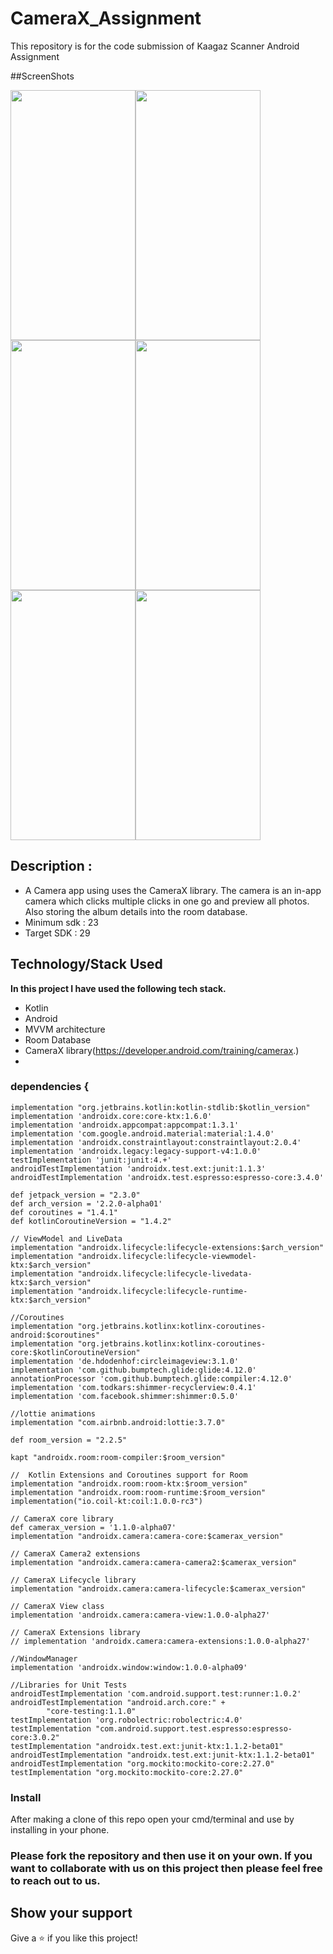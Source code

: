 # CameraX_Assignment
This repository is for the code submission of Kaagaz Scanner Android Assignment

##ScreenShots

<img src ="https://user-images.githubusercontent.com/56826217/127779930-9656a9ed-4464-44d4-9412-76dc8ef9abfa.png" width=200 height=400/><img src ="https://user-images.githubusercontent.com/56826217/127779937-871b7813-aadf-49a7-b24f-f8cd74df6dbe.png" width=200 height=400/><img src ="https://user-images.githubusercontent.com/56826217/127779941-17330a72-f83b-4c74-8fd9-8a6aea8ed6c4.png" width=200 height=400/><img src ="https://user-images.githubusercontent.com/56826217/127779944-c736488e-7c1f-453d-8967-e4e0827bb190.png" width=200 height=400/><img src ="https://user-images.githubusercontent.com/56826217/127779945-41776b63-cd81-49af-9477-6c547f680445.png" width=200 height=400/><img src ="https://user-images.githubusercontent.com/56826217/127779948-2ca442ae-6780-4c21-abbb-a701543ad070.png" width=200 height=400/>

## Description  :
-  A Camera app using uses the CameraX library. The camera is an in-app camera which clicks multiple 
clicks in one go and preview all photos. Also storing the album details into the room database.
- Minimum sdk : 23
- Target SDK : 29

## Technology/Stack Used

**In this project I have used the following tech stack.**
- Kotlin 
- Android
- MVVM architecture
- Room Database
- CameraX library(https://developer.android.com/training/camerax.)
- 

### dependencies {

    implementation "org.jetbrains.kotlin:kotlin-stdlib:$kotlin_version"
    implementation 'androidx.core:core-ktx:1.6.0'
    implementation 'androidx.appcompat:appcompat:1.3.1'
    implementation 'com.google.android.material:material:1.4.0'
    implementation 'androidx.constraintlayout:constraintlayout:2.0.4'
    implementation 'androidx.legacy:legacy-support-v4:1.0.0'
    testImplementation 'junit:junit:4.+'
    androidTestImplementation 'androidx.test.ext:junit:1.1.3'
    androidTestImplementation 'androidx.test.espresso:espresso-core:3.4.0'

    def jetpack_version = "2.3.0"
    def arch_version = '2.2.0-alpha01'
    def coroutines = "1.4.1"
    def kotlinCoroutineVersion = "1.4.2"

    // ViewModel and LiveData
    implementation "androidx.lifecycle:lifecycle-extensions:$arch_version"
    implementation "androidx.lifecycle:lifecycle-viewmodel-ktx:$arch_version"
    implementation "androidx.lifecycle:lifecycle-livedata-ktx:$arch_version"
    implementation "androidx.lifecycle:lifecycle-runtime-ktx:$arch_version"

    //Coroutines
    implementation "org.jetbrains.kotlinx:kotlinx-coroutines-android:$coroutines"
    implementation "org.jetbrains.kotlinx:kotlinx-coroutines-core:$kotlinCoroutineVersion"
    implementation 'de.hdodenhof:circleimageview:3.1.0'
    implementation 'com.github.bumptech.glide:glide:4.12.0'
    annotationProcessor 'com.github.bumptech.glide:compiler:4.12.0'
    implementation 'com.todkars:shimmer-recyclerview:0.4.1'
    implementation 'com.facebook.shimmer:shimmer:0.5.0'

    //lottie animations
    implementation "com.airbnb.android:lottie:3.7.0"

    def room_version = "2.2.5"

    kapt "androidx.room:room-compiler:$room_version"

    //  Kotlin Extensions and Coroutines support for Room
    implementation "androidx.room:room-ktx:$room_version"
    implementation "androidx.room:room-runtime:$room_version"
    implementation("io.coil-kt:coil:1.0.0-rc3")

    // CameraX core library
    def camerax_version = '1.1.0-alpha07'
    implementation "androidx.camera:camera-core:$camerax_version"

    // CameraX Camera2 extensions
    implementation "androidx.camera:camera-camera2:$camerax_version"

    // CameraX Lifecycle library
    implementation "androidx.camera:camera-lifecycle:$camerax_version"

    // CameraX View class
    implementation 'androidx.camera:camera-view:1.0.0-alpha27'

    // CameraX Extensions library
    // implementation 'androidx.camera:camera-extensions:1.0.0-alpha27'

    //WindowManager
    implementation 'androidx.window:window:1.0.0-alpha09'

    //Libraries for Unit Tests
    androidTestImplementation 'com.android.support.test:runner:1.0.2'
    androidTestImplementation "android.arch.core:" +
            "core-testing:1.1.0"
    testImplementation 'org.robolectric:robolectric:4.0'
    testImplementation "com.android.support.test.espresso:espresso-core:3.0.2"
    testImplementation "androidx.test.ext:junit-ktx:1.1.2-beta01"
    androidTestImplementation "androidx.test.ext:junit-ktx:1.1.2-beta01"
    androidTestImplementation "org.mockito:mockito-core:2.27.0"
    testImplementation "org.mockito:mockito-core:2.27.0"
    
### Install

After making a clone of this repo open your cmd/terminal and use by installing in your phone.


### Please fork the repository and then use it on your own. If you want to collaborate with us on this project then please feel free to reach out to us.


## Show your support

Give a ⭐️ if you like this project!



